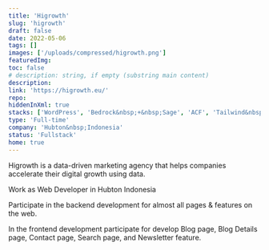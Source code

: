 ```yaml
---
title: 'Higrowth'
slug: 'higrowth'
draft: false
date: 2022-05-06
tags: []
images: ['/uploads/compressed/higrowth.png']
featuredImg:
toc: false
# description: string, if empty (substring main content)
description:
link: 'https://higrowth.eu/'
repo:
hiddenInXml: true
stacks: ['WordPress', 'Bedrock&nbsp;+&nbsp;Sage', 'ACF', 'Tailwind&nbsp;CSS']
type: 'Full-time'
company: 'Hubton&nbsp;Indonesia'
status: 'Fullstack'
home: true
---
```


Higrowth is a data-driven marketing agency that helps companies accelerate their digital growth using data.

Work as Web Developer in Hubton Indonesia

Participate in the backend development for almost all pages & features on the web.

In the frontend development participate for develop Blog page, Blog Details page, Contact page, Search page, and Newsletter feature.
